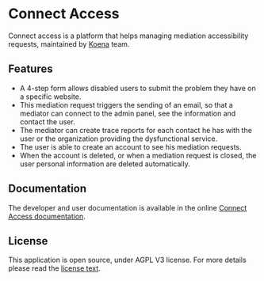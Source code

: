 # Connect Access

Connect access is a platform that helps managing mediation accessibility requests, maintained by [Koena](https://koena.net) team.

## Features

- A 4-step form allows disabled users to submit the problem they have on a specific website.
- This mediation request triggers the sending of an email, so that a mediator can connect to the admin panel, see the information and contact the user.
- The mediator can create trace reports for each contact he has with the user or the organization providing the dysfunctional service.
- The user is able to create an account to see his mediation requests.
- When the account is deleted, or when a mediation request is closed, the user personal information are deleted automatically.

## Documentation

The developer and user documentation is available in the online [Connect Access documentation](https://connectaccess.org/docs/introduction).

## License

This application is open source, under AGPL V3 license. For more details please read the [license text](LICENSE).
